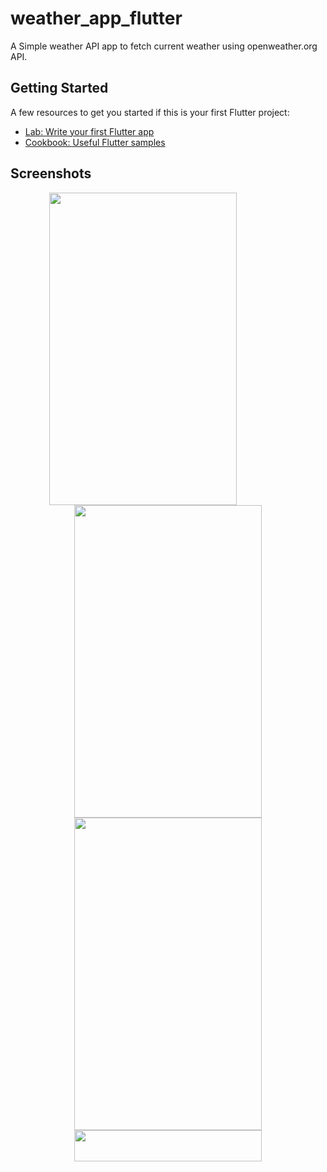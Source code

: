 # weather_app_flutter

A Simple weather API app to fetch current weather using openweather.org API.

## Getting Started



A few resources to get you started if this is your first Flutter project:

- [Lab: Write your first Flutter app](https://flutter.dev/docs/get-started/codelab)
- [Cookbook: Useful Flutter samples](https://flutter.dev/docs/cookbook)

## Screenshots
<div align=center>
  <img src="https://user-images.githubusercontent.com/64702890/115122831-b2b62a80-9fd7-11eb-8aac-770417a4f681.png" height=500 width=300 style="margin-right:80px">
  <img src="https://user-images.githubusercontent.com/64702890/115122843-c19cdd00-9fd7-11eb-8ce4-fe3b98ca2869.png" height=500 width=300>
  </div>

<div align=center>
  <img src="https://user-images.githubusercontent.com/64702890/115122996-9797ea80-9fd8-11eb-8f57-8bb04cb6542e.png" height=500 width=300>
  <img src="https://user-images.githubusercontent.com/64702890/115123004-a2527f80-9fd8-11eb-9902-651fece23de5.png" height=50 width=300>
</div>
